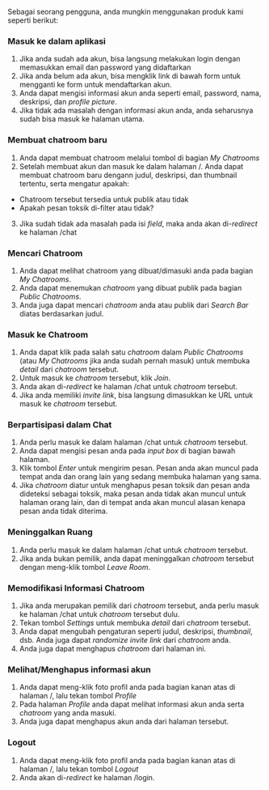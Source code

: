 Sebagai seorang pengguna, anda mungkin menggunakan produk kami seperti berikut:

### Masuk ke dalam aplikasi
1. Jika anda sudah ada akun, bisa langsung melakukan login dengan memasukkan email dan password yang didaftarkan
2. Jika anda belum ada akun, bisa mengklik link di bawah form untuk mengganti ke form untuk mendaftarkan akun.
3. Anda dapat mengisi informasi akun anda seperti email, password, nama, deskripsi, dan *profile picture*.
4. Jika tidak ada masalah dengan informasi akun anda, anda seharusnya sudah bisa masuk ke halaman utama.

### Membuat chatroom baru
1. Anda dapat membuat chatroom melalui tombol di bagian *My Chatrooms*
2. Setelah membuat akun dan masuk ke dalam halaman /. Anda dapat membuat chatroom baru dengann judul, deskripsi, dan thumbnail tertentu, serta mengatur apakah:
- Chatroom tersebut tersedia untuk publik atau tidak
- Apakah pesan toksik di-filter atau tidak?
3. Jika sudah tidak ada masalah pada isi *field*, maka anda akan di-*redirect* ke halaman /chat

### Mencari Chatroom
1. Anda dapat melihat chatroom yang dibuat/dimasuki anda pada bagian *My Chatrooms*.
2. Anda dapat menemukan *chatroom* yang dibuat publik pada bagian *Public Chatrooms*.
3. Anda juga dapat mencari *chatroom* anda atau publik dari *Search Bar* diatas berdasarkan judul.

### Masuk ke Chatroom
1. Anda dapat klik pada salah satu *chatroom* dalam *Public Chatrooms* (atau *My Chatrooms* jika anda sudah pernah masuk) untuk membuka *detail* dari *chatroom* tersebut.
2. Untuk masuk ke *chatroom* tersebut, klik *Join*.
3. Anda akan di-*redirect* ke halaman /chat untuk *chatroom* tersebut.
4. Jika anda memiliki *invite link*, bisa langsung dimasukkan ke URL untuk masuk ke *chatroom* tersebut.

### Berpartisipasi dalam Chat
1. Anda perlu masuk ke dalam halaman /chat untuk *chatroom* tersebut.
2. Anda dapat mengisi pesan anda pada *input box* di bagian bawah halaman.
3. Klik tombol *Enter* untuk mengirim pesan. Pesan anda akan muncul pada tempat anda dan orang lain yang sedang membuka halaman yang sama.
4. Jika *chatroom* diatur untuk menghapus pesan toksik dan pesan anda dideteksi sebagai toksik, maka pesan anda tidak akan muncul untuk halaman orang lain, dan di tempat anda akan muncul alasan kenapa pesan anda tidak diterima.

### Meninggalkan Ruang
1. Anda perlu masuk ke dalam halaman /chat untuk *chatroom* tersebut.
2. Jika anda bukan pemilik, anda dapat meninggalkan *chatroom* tersebut dengan meng-klik tombol *Leave Room*.

### Memodifikasi Informasi Chatroom
1. Jika anda merupakan pemilik dari *chatroom* tersebut, anda perlu masuk ke halaman /chat untuk *chatroom* tersebut dulu.
2. Tekan tombol *Settings* untuk membuka *detail* dari *chatroom* tersebut.
3. Anda dapat mengubah pengaturan seperti judul, deskripsi, *thumbnail*, dsb. Anda juga dapat *randomize invite link* dari *chatroom* anda.
4. Anda juga dapat menghapus *chatroom* dari halaman ini.

### Melihat/Menghapus informasi akun
1. Anda dapat meng-klik foto profil anda pada bagian kanan atas di halaman /, lalu tekan tombol *Profile*
2. Pada halaman *Profile* anda dapat melihat informasi akun anda serta *chatroom* yang anda masuki.
3. Anda juga dapat menghapus akun anda dari halaman tersebut.

### Logout
1. Anda dapat meng-klik foto profil anda pada bagian kanan atas di halaman /, lalu tekan tombol *Logout*
2. Anda akan di-*redirect* ke halaman /login.